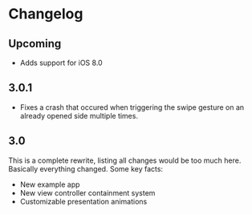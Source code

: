 # Changelog

## Upcoming

* Adds support for iOS 8.0


## 3.0.1

* Fixes a crash that occured when triggering the swipe gesture on an already opened side multiple times.

## 3.0

This is a complete rewrite, listing all changes would be too much here. Basically everything changed. Some key facts:

* New example app
* New view controller containment system
* Customizable presentation animations
